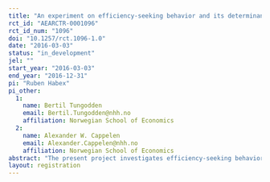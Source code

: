 ```yaml
---
title: "An experiment on efficiency-seeking behavior and its determinants"
rct_id: "AEARCTR-0001096"
rct_id_num: "1096"
doi: "10.1257/rct.1096-1.0"
date: "2016-03-03"
status: "in_development"
jel: ""
start_year: "2016-03-03"
end_year: "2016-12-31"
pi: "Ruben Habex"
pi_other:
  1:
    name: Bertil Tungodden
    email: Bertil.Tungodden@nhh.no
    affiliation: Norwegian School of Economics
  2:
    name: Alexander W. Cappelen
    email: Alexander.Cappelen@nhh.no
    affiliation: Norwegian School of Economics
abstract: "The present project investigates efficiency-seeking behavior and its determinants in dictator games. Participants will make one (between-person design) or two (within-person design) distributive decisions from a stakeholder or a spectator perspective."
layout: registration
---
```


